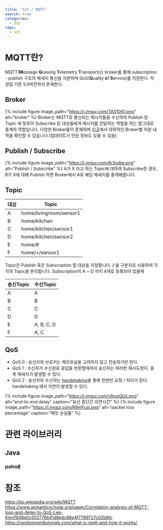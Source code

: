 ```yaml
---
title: "IoT / MQTT"
search: true
categories: 
  - 정보
tags: 
  - iot
---
```


# MQTT란?
MQTT(**M**essage **Q**ueuing **T**elemetry **T**ransport)는 broker를 통해 subscription - publish 구조의 메세지 통신을 지원하며 QoS(**Q**uality **o**f **S**ervice)를 지원한다. 작성일 기준 5.0버전까지 존재한다.

## Broker
{% include figure image_path="https://i.imgur.com/TAS10tO.png" alt="broker" %}
Broker는 MQTT로 통신되는 메시지들을 수신하여 Publish 된 Topic 에 맞추어 Subscribe 된 대상들에게 메시지를 전달하는 역할을 하는 말그대로 중계자 역할입니다.
다양한 Broker들이 존재하며 [이곳](https://github.com/mqtt/mqtt.github.io/wiki/server-support)에서 대략적인 Broker별 지원 내역을 확인할 수 있습니다.(업데이트가 안된 정보도 있을 수 있음)

## Publish / Subscribe
{% include figure image_path="https://i.imgur.com/8r3odjw.png" alt="Publish / Subscribe" %}
A가 X 라고 하는 Topic에 대하여 Subscribe한 경우, B가 X에 대해 Publish 하면 Broker에서 A로 해당 메세지를 중계해줍니다.

## Topic
| 대상 | Topic |
|--|--|
| A | home/livingroom/sensor1 |
| B | home/kitchen |
| C | home/kitchen/sensor1 |
| D | home/kitchen/sensor2 |
| E | home/# |
| F | home/+/sensor1 |
Topic은 Publish 혹은 Subscription 할 대상을 지정합니다.  **/** 을 구분자로 사용하여 각각의 Topic을 분리합니다.
Subscription이 A ~ D 까지 4개로 등록되어 있을때 

| 송신Topic| 수신Topic |
|--|--|
| A | A |
| B | B |
| C | C |
| D | D |
| E | A, B, C, D |
| F | A, C |

## QoS
- QoS 0 : 송신자와 브로커는 패킷유실을 고려하지 않고 전송하기만 한다.
- QoS 1 : 수신자가 수신완료 응답을 반환할때까지 송신자는 여러번 재시도한다. 중복 메세지가 발생할 수 있다.
- QoS 2 : 송신자와 수신자는 [handshaking](https://ko.wikipedia.org/wiki/%ED%95%B8%EB%93%9C%EC%85%B0%EC%9D%B4%ED%82%B9)을 통해 한번만 요청 / 처리가 된다. handshaking 에서 지연이 발생할 수 있다.

{% include figure image_path="https://i.imgur.com/UbypQUz.png" alt="end-to-end delay" caption="유선 종단간 지연시간" %}
{% include figure image_path="https://i.imgur.com/R9mFcai.png" alt="packet loss percentage" caption="패킷 손실율" %}


# 관련 라이브러리
## Java
### paho[#](https://www.eclipse.org/paho/)

# 참조
https://ko.wikipedia.org/wiki/MQTT  
https://www.semanticscholar.org/paper/Correlation-analysis-of-MQTT-loss-and-delay-to-QoS-Lee-Kim/f648e0c502776b41d8edc88e4f7789727c02b8fc  
https://randomnerdtutorials.com/what-is-mqtt-and-how-it-works/  

<!--stackedit_data:
eyJoaXN0b3J5IjpbLTMxOTUwMDQ5NSwtMzg4NDM1MDQsMTQyMj
YzNjA2NiwtNzI4MTAxMzUxLDE5ODU0Nzg3MDMsMTM3MTI1NjE4
OCw0MDQ2MTU2NTAsLTQ0NDk1Mjk2NSwyMTI0NjYzMjA0LDY5OD
AzNTMxOCw4NTA3NjI4NTNdfQ==
-->